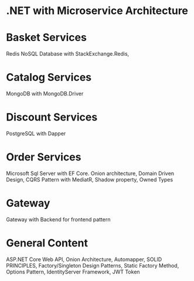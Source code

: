 # .NET with Microservice Architecture
# Basket Services
Redis NoSQL Database with StackExchange.Redis, 
# Catalog Services
MongoDB with MongoDB.Driver
# Discount Services
PostgreSQL with Dapper
# Order Services
Microsoft Sql Server with EF Core. Onion architecture, Domain Driven Design, CQRS Pattern with MediatR, Shadow property, Owned Types
# Gateway
Gateway with Backend for frontend pattern
# General Content
ASP.NET Core Web API, Onion Architecture, Automapper, SOLID PRINCIPLES, Factory/Singleton Design Patterns, Static Factory Method, Options Pattern, IdentityServer Framework, JWT Token
